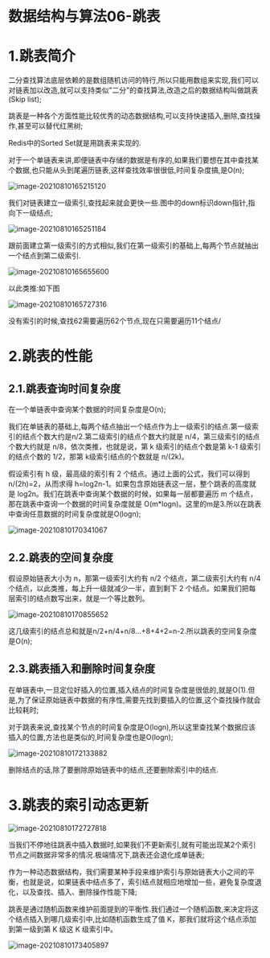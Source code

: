 # 数据结构与算法06-跳表

# 1.跳表简介

二分查找算法底层依赖的是数组随机访问的特行,所以只能用数组来实现,我们可以对链表加以改造,就可以支持类似"二分"的查找算法,改造之后的数据结构叫做跳表(Skip list);

跳表是一种各个方面性能比较优秀的动态数据结构,可以支持快速插入,删除,查找操作,甚至可以替代红黑树;

Redis中的Sorted Set就是用跳表来实现的.

对于一个单链表来讲,即便链表中存储的数据是有序的,如果我们要想在其中查找某个数据,也只能从头到尾遍历链表,这样查找效率很很低,时间复杂度搞,是O(n);

![image-20210810165215120](https://fechin-picgo.oss-cn-shanghai.aliyuncs.com/PicGo/image-20210810165215120.png)

我们对链表建立一级索引,查找起来就会更快一些.图中的down标识down指针,指向下一级结点;

![image-20210810165251184](https://fechin-picgo.oss-cn-shanghai.aliyuncs.com/PicGo/image-20210810165251184.png)

跟前面建立第一级索引的方式相似,我们在第一级索引的基础上,每两个节点就抽出一个结点到第二级索引.

![image-20210810165655600](https://fechin-picgo.oss-cn-shanghai.aliyuncs.com/PicGo/image-20210810165655600.png)

以此类推:如下图

![image-20210810165727316](https://fechin-picgo.oss-cn-shanghai.aliyuncs.com/PicGo/image-20210810165727316.png)

没有索引的时候,查找62需要遍历62个节点,现在只需要遍历11个结点/

# 2.跳表的性能

## 2.1.跳表查询时间复杂度

在一个单链表中查询某个数据的时间复杂度是O(n);

我们在单链表的基础上,每两个结点抽出一个结点作为上一级索引的结点.第一级索引的结点个数大约是n/2.第二级索引的结点个数大约就是 n/4，第三级索引的结点个数大约就是 n/8，依次类推，也就是说，第 k 级索引的结点个数是第 k-1 级索引的结点个数的 1/2，那第 k级索引结点的个数就是 n/(2k)。

假设索引有 h 级，最高级的索引有 2 个结点。通过上面的公式，我们可以得到 n/(2h)=2，从而求得 h=log2n-1。如果包含原始链表这一层，整个跳表的高度就是 log2n。我们在跳表中查询某个数据的时候，如果每一层都要遍历 m 个结点，那在跳表中查询一个数据的时间复杂度就是 O(m*logn)。这里的m是3.所以在跳表中查询任意数据的时间复杂度就是O(logn);

![image-20210810170341067](https://fechin-picgo.oss-cn-shanghai.aliyuncs.com/PicGo/image-20210810170341067.png)

## 2.2.跳表的空间复杂度

假设原始链表大小为 n，那第一级索引大约有 n/2 个结点，第二级索引大约有 n/4 个结点，以此类推，每上升一级就减少一半，直到剩下 2 个结点。如果我们把每层索引的结点数写出来，就是一个等比数列。

![image-20210810170855652](https://fechin-picgo.oss-cn-shanghai.aliyuncs.com/PicGo/image-20210810170855652.png)

这几级索引的结点总和就是n/2+n/4+n/8…+8+4+2=n-2.所以跳表的空间复杂度是O(n);

## 2.3.跳表插入和删除时间复杂度

在单链表中,一旦定位好插入的位置,插入结点的时间复杂度是很低的,就是O(1).但是,为了保证原始链表中数据的有序性,需要先找到要插入的位置,这个查找操作就会比较耗时;

对于跳表来说,查找某个节点的时间复杂度是O(logn),所以这里查找某个数据应该插入的位置,方法也是类似的,时间复杂度也是O(logn);

![image-20210810172133882](https://fechin-picgo.oss-cn-shanghai.aliyuncs.com/PicGo/image-20210810172133882.png)

删除结点的话,除了要删除原始链表中的结点,还要删除索引中的结点.

# 3.跳表的索引动态更新

![image-20210810172727818](https://fechin-picgo.oss-cn-shanghai.aliyuncs.com/PicGo/image-20210810172727818.png)

当我们不停地往跳表中插入数据时,如果我们不更新索引,就有可能出现某2个索引节点之间数据非常多的情况.极端情况下,跳表还会退化成单链表;

作为一种动态数据结构，我们需要某种手段来维护索引与原始链表大小之间的平衡，也就是说，如果链表中结点多了，索引结点就相应地增加一些，避免复杂度退化，以及查找、插入、删除操作性能下降;

跳表是通过随机函数来维护前面提到的平衡性.我们通过一个随机函数,来决定将这个结点插入到哪几级索引中,比如随机函数生成了值 K，那我们就将这个结点添加到第一级到第 K 级这 K 级索引中。

![image-20210810173405897](https://fechin-picgo.oss-cn-shanghai.aliyuncs.com/PicGo/image-20210810173405897.png)

